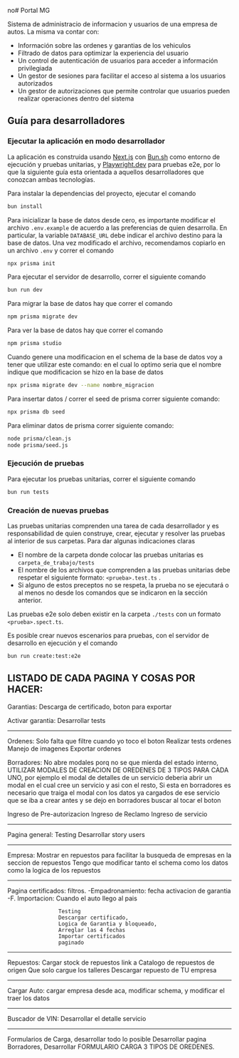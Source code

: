 no# Portal MG 

Sistema de administracio de informacion y usuarios de una empresa de autos. La misma va contar con:

- Información sobre las ordenes y garantias de los vehiculos
- Filtrado de datos para optimizar la experiencia del usuario
- Un control de autenticación de usuarios para acceder a información privilegiada
- Un gestor de sesiones para facilitar el acceso al sistema a los usuarios autorizados
- Un gestor de autorizaciones que permite controlar que usuarios pueden realizar operaciones dentro del sistema


## Guía para desarrolladores

### Ejecutar la aplicación en modo desarrollador

La aplicación es construida usando [Next.js](https://nextjs.org/) con [Bun.sh](https://bun.sh/) como entorno de ejecución y pruebas unitarias, y [Playwright.dev](https://playwright.dev/) para pruebas e2e, por lo que la siguiente guía esta orientada a aquellos desarrolladores que conozcan ambas tecnologías.

Para instalar la dependencias del proyecto, ejecutar el comando

```bash
bun install
```

Para inicializar la base de datos desde cero, es importante modificar el archivo `.env.example` de acuerdo a las preferencias de quien desarrolla. En particular, la variable `DATABASE_URL` debe indicar el archivo destino para la base de datos. Una vez modificado el archivo, recomendamos copiarlo en un archivo `.env` y correr el comando

```bash
npx prisma init
```

Para ejecutar el servidor de desarrollo, correr el siguiente comando

```bash
bun run dev
```

Para migrar la base de datos hay que correr el comando 

```bash
npm prisma migrate dev
```


Para ver la base de datos hay que correr el comando 

```bash
npm prisma studio
```

Cuando genere una modificacion en el schema de la base de datos voy a tener que utilizar este comando: en el cual lo optimo seria que el nombre
indique que modificacion se hizo en la base de datos 

```bash
npx prisma migrate dev --name nombre_migracion
```

Para insertar datos / correr el seed de prisma correr siguiente comando:
```bash
npx prisma db seed

```
Para eliminar datos de prisma correr siguiente comando:
```bash
node prisma/clean.js
node prisma/seed.js
```


### Ejecución de pruebas

Para ejecutar los pruebas unitarias, correr el siguiente comando

```bash
bun run tests
```

### Creación de nuevas pruebas

Las pruebas unitarias comprenden una tarea de cada desarrollador y es responsabilidad de quien construye, crear, ejecutar y resolver las pruebas al interior de sus carpetas. Para dar algunas indicaciones claras

- El nombre de la carpeta donde colocar las pruebas unitarias es `carpeta_de_trabajo/tests` 
- El nombre de los archivos que comprenden a las pruebas unitarias debe respetar el siguiente formato: `<prueba>.test.ts` . 
- Si alguno de estos preceptos no se respeta, la prueba no se ejecutará o al menos no desde los comandos que se indicaron en la sección anterior.

Las pruebas e2e solo deben existir en la carpeta `./tests` con un formato `<prueba>.spect.ts`. 

Es posible crear nuevos escenarios para pruebas, con el servidor de desarrollo en ejecución y el comando

```bash
bun run create:test:e2e
```


LISTADO DE CADA PAGINA Y COSAS POR HACER: 
--------------------------------------------------------------------------------------------------------------------------

Garantias: Descarga de certificado, boton para exportar 

Activar garantia: Desarrollar tests

--------------------------------------------------------------------------------------------------------------------------
 
Ordenes:
Solo falta que filtre cuando yo toco el boton 
Realizar tests ordenes
Manejo de imagenes
Exportar ordenes 


Borradores: No abre modales porq no se que mierda del estado interno, UTILIZAR MODALES DE CREACION DE OREDENES DE 3 TIPOS PARA CADA UNO, por ejemplo el modal de detalles de un servicio deberia abrir un modal en el cual cree un servicio y asi con el resto, Si esta en borradores es necesario que traiga el modal con los datos ya cargados de ese servicio que se iba a crear antes y se dejo en borradores
buscar al tocar el boton

Ingreso de Pre-autorizacion
Ingreso de Reclamo
Ingreso de servicio 

--------------------------------------------------------------------------------------------------------------------------

Pagina general: Testing 
Desarrollar story users


--------------------------------------------------------------------------------------------------------------------------

Empresa: Mostrar en repuestos para facilitar la busqueda de empresas en la seccion de repuestos
Tengo que modificar tanto el schema como los datos como la logica de los repuestos



--------------------------------------------------------------------------------------------------------------------------

Pagina certificados: filtros. -Empadronamiento: fecha activacion de garantia
                              -F. Importacion: Cuando el auto llego al pais

                    Testing
                    Descargar certificado, 
                    Logica de Garantia y bloqueado,
                    Arreglar las 4 fechas
                    Importar certificados
                    paginado

--------------------------------------------------------------------------------------------------------------------------
Repuestos: Cargar stock de repuestos 
            link a Catalogo de repuestos de origen
            Que solo cargue los talleres
            Descargar repuesto de TU empresa

--------------------------------------------------------------------------------------------------------------------------

Cargar Auto: cargar empresa desde aca, modificar schema, y modificar el traer los datos

--------------------------------------------------------------------------------------------------------------------------

Buscador de VIN: Desarrollar el detalle servicio 

--------------------------------------------------------------------------------------------------------------------------


Formularios de Carga, desarrollar todo lo posible
Desarrollar pagina Borradores,
Desarrollar FORMULARIO CARGA 3 TIPOS DE OREDENES.
